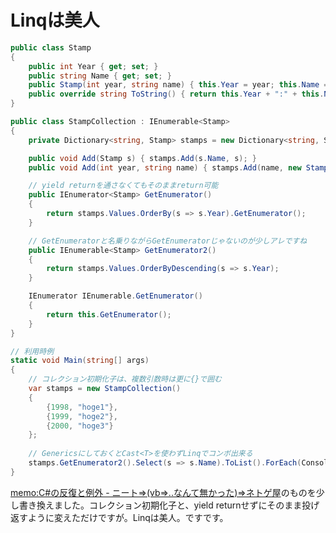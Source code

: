 # Linqは美人

```csharp
public class Stamp
{
    public int Year { get; set; }
    public string Name { get; set; }
    public Stamp(int year, string name) { this.Year = year; this.Name = name; }
    public override string ToString() { return this.Year + ":" + this.Name; }
}

public class StampCollection : IEnumerable<Stamp>
{
    private Dictionary<string, Stamp> stamps = new Dictionary<string, Stamp>();

    public void Add(Stamp s) { stamps.Add(s.Name, s); }
    public void Add(int year, string name) { stamps.Add(name, new Stamp(year, name)); }

    // yield returnを通さなくてもそのままreturn可能
    public IEnumerator<Stamp> GetEnumerator()
    {
        return stamps.Values.OrderBy(s => s.Year).GetEnumerator();
    }

    // GetEnumeratorと名乗りながらGetEnumeratorじゃないのが少しアレですね
    public IEnumerable<Stamp> GetEnumerator2()
    {
        return stamps.Values.OrderByDescending(s => s.Year);
    }

    IEnumerator IEnumerable.GetEnumerator()
    {
        return this.GetEnumerator();
    }
}

// 利用時例
static void Main(string[] args)
{
    // コレクション初期化子は、複数引数時は更に{}で囲む
    var stamps = new StampCollection()
    {
        {1998, "hoge1"},
        {1999, "hoge2"},
        {2000, "hoge3"}
    };
    
    // GenericsにしておくとCast<T>を使わずLinqでコンボ出来る
    stamps.GetEnumerator2().Select(s => s.Name).ToList().ForEach(Console.WriteLine);
}
```

[memo:C#の反復と例外 - ニート=&gt;(vb=&gt;..なんて無かった)=&gt;ネトゲ屋](http://d.hatena.ne.jp/cast_everything/20090924/1253786494 "memo:C#の反復と例外 - ニート=&gt;(vb=&gt;..なんて無かった)=&gt;ネトゲ屋")のものを少し書き換えました。コレクション初期化子と、yield returnせずにそのまま投げ返すように変えただけですが。Linqは美人。ですです。